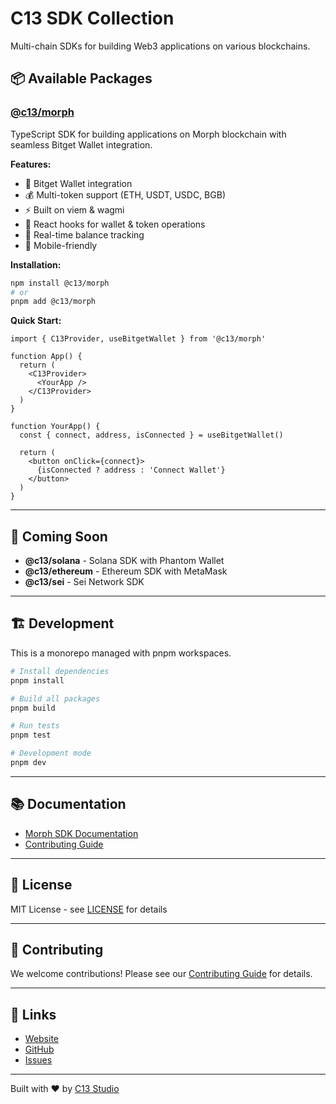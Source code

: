 # C13 SDK Collection

Multi-chain SDKs for building Web3 applications on various blockchains.

## 📦 Available Packages

### [@c13/morph](./packages/morph)
TypeScript SDK for building applications on Morph blockchain with seamless Bitget Wallet integration.

**Features:**
- 🔐 Bitget Wallet integration
- 💰 Multi-token support (ETH, USDT, USDC, BGB)
- ⚡ Built on viem & wagmi
- 🎨 React hooks for wallet & token operations
- 🔄 Real-time balance tracking
- 📱 Mobile-friendly

**Installation:**
```bash
npm install @c13/morph
# or
pnpm add @c13/morph
```

**Quick Start:**
```tsx
import { C13Provider, useBitgetWallet } from '@c13/morph'

function App() {
  return (
    <C13Provider>
      <YourApp />
    </C13Provider>
  )
}

function YourApp() {
  const { connect, address, isConnected } = useBitgetWallet()
  
  return (
    <button onClick={connect}>
      {isConnected ? address : 'Connect Wallet'}
    </button>
  )
}
```

---

## 🚀 Coming Soon

- **@c13/solana** - Solana SDK with Phantom Wallet
- **@c13/ethereum** - Ethereum SDK with MetaMask
- **@c13/sei** - Sei Network SDK

---

## 🏗️ Development

This is a monorepo managed with pnpm workspaces.

```bash
# Install dependencies
pnpm install

# Build all packages
pnpm build

# Run tests
pnpm test

# Development mode
pnpm dev
```

---

## 📚 Documentation

- [Morph SDK Documentation](./packages/morph/README.md)
- [Contributing Guide](./CONTRIBUTING.md)

---

## 📄 License

MIT License - see [LICENSE](./LICENSE) for details

---

## 🤝 Contributing

We welcome contributions! Please see our [Contributing Guide](./CONTRIBUTING.md) for details.

---

## 🔗 Links

- [Website](https://c13.studio)
- [GitHub](https://github.com/c13studio/c13-sdk)
- [Issues](https://github.com/c13studio/c13-sdk/issues)

---

Built with ❤️ by [C13 Studio](https://github.com/c13studio)

